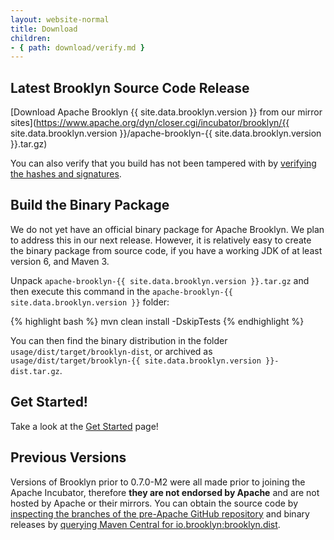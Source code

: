 ```yaml
---
layout: website-normal
title: Download
children:
- { path: download/verify.md }
---
```


## Latest Brooklyn Source Code Release

[Download Apache Brooklyn {{ site.data.brooklyn.version }} from our mirror sites](https://www.apache.org/dyn/closer.cgi/incubator/brooklyn/{{ site.data.brooklyn.version }}/apache-brooklyn-{{ site.data.brooklyn.version }}.tar.gz)

You can also verify that you build has not been tampered with by [verifying the hashes and signatures](download/verify.html).


## Build the Binary Package

We do not yet have an official binary package for Apache Brooklyn. We plan to address this in our next release. However,
it is relatively easy to create the binary package from source code, if you have a working JDK of at least version 6,
and Maven 3.

Unpack `apache-brooklyn-{{ site.data.brooklyn.version }}.tar.gz` and then execute this command in the `apache-brooklyn-{{ site.data.brooklyn.version }}` folder:

{% highlight bash %}
mvn clean install -DskipTests
{% endhighlight %}

You can then find the binary distribution in the folder `usage/dist/target/brooklyn-dist`, or archived as `usage/dist/target/brooklyn-{{ site.data.brooklyn.version }}-dist.tar.gz`.


## Get Started!

Take a look at the [Get Started](quickstart/) page!


## Previous Versions

Versions of Brooklyn prior to 0.7.0-M2 were all made prior to joining the Apache Incubator, therefore **they are not
endorsed by Apache** and are not hosted by Apache or their mirrors. You can obtain the source code by [inspecting the
branches of the pre-Apache GitHub repository](https://github.com/brooklyncentral/brooklyn/branches/stale) and binary
releases by [querying Maven Central for io.brooklyn:brooklyn.dist](http://search.maven.org/#search%7Cgav%7C1%7Cg%3A%22io.brooklyn%22%20AND%20a%3A%22brooklyn-dist%22).
